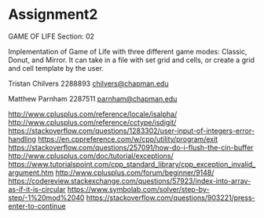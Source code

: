 # Assignment2
GAME OF LIFE
Section: 02

Implementation of Game of Life with three different game modes: Classic, Donut, and Mirror. It can take in a file with set grid and cells, or create a grid and cell template by the user.


Tristan Chilvers
2288893
chilvers@chapman.edu

Matthew Parnham
2287511
parnham@chapman.edu

http://www.cplusplus.com/reference/locale/isalpha/
http://www.cplusplus.com/reference/cctype/isdigit/
https://stackoverflow.com/questions/1283302/user-input-of-integers-error-handling
https://en.cppreference.com/w/cpp/utility/program/exit
https://stackoverflow.com/questions/257091/how-do-i-flush-the-cin-buffer
http://www.cplusplus.com/doc/tutorial/exceptions/
https://www.tutorialspoint.com/cpp_standard_library/cpp_exception_invalid_argument.htm
http://www.cplusplus.com/forum/beginner/9148/
https://codereview.stackexchange.com/questions/57923/index-into-array-as-if-it-is-circular
https://www.symbolab.com/solver/step-by-step/-1%20mod%2040
https://stackoverflow.com/questions/903221/press-enter-to-continue
